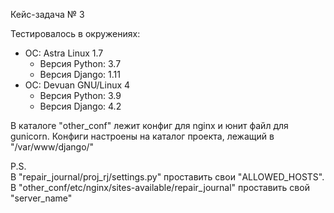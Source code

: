 Кейс-задача № 3

Тестировалось в окружениях:
* ОС: Astra Linux 1.7
  * Версия Python: 3.7
  * Версия Django: 1.11
* ОС: Devuan GNU/Linux 4
  * Версия Python: 3.9
  * Версия Django: 4.2

В каталоге "other_conf" лежит конфиг для nginx и юнит файл для gunicorn. Конфиги настроены на каталог проекта, лежащий в "/var/www/django/"

P.S.\
В "repair_journal/proj_rj/settings.py" проставить свои "ALLOWED_HOSTS". В "other_conf/etc/nginx/sites-available/repair_journal" проставить свой "server_name"
